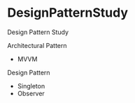 # DesignPatternStudy
Design Pattern Study

Architectural Pattern
  - MVVM

Design Pattern
  - Singleton
  - Observer
